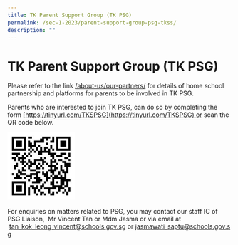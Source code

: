 ```yaml
---
title: TK Parent Support Group (TK PSG)
permalink: /sec-1-2023/parent-support-group-psg-tkss/
description: ""
---
```

# TK Parent Support Group (TK PSG)

Please refer to the link [/about-us/our-partners/](/about-us/our-partners/) for details of home school partnership and platforms for parents to be involved in TK PSG.

Parents who are interested to join TK PSG, can do so by completing the form [https://tinyurl.com/TKSPSG](https://tinyurl.com/TKSPSG) or scan the QR code below.

<img src="/images/Sec%201%202023/psg-qr-code.jpg"
     style="width:30%">

For enquiries on matters related to PSG, you may contact our staff IC of PSG Liaison,  Mr Vincent Tan or Mdm Jasma or via email at  [tan\_kok\_leong\_vincent@schools.gov.sg](mailto:tan_kok_leong_vincent@schools.gov.sg) or [jasmawati\_saptu@schools.gov.sg](mailto:jasmawati_saptu@schools.gov.sg)
